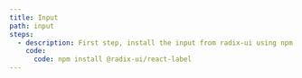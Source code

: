 ```yaml
---
title: Input
path: input
steps:
  - description: First step, install the input from radix-ui using npm.
    code:
      code: npm install @radix-ui/react-label
---
```

